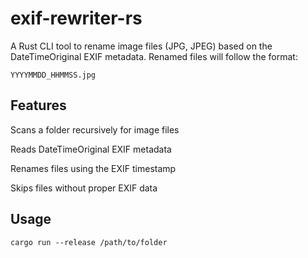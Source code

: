 # exif-rewriter-rs

A Rust CLI tool to rename image files (JPG, JPEG) based on the DateTimeOriginal EXIF metadata. Renamed files will follow the format:

```
YYYYMMDD_HHMMSS.jpg
```

## Features

Scans a folder recursively for image files

Reads DateTimeOriginal EXIF metadata

Renames files using the EXIF timestamp

Skips files without proper EXIF data

## Usage

```
cargo run --release /path/to/folder